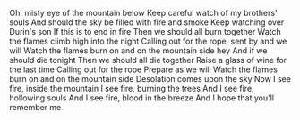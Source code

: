 Oh, misty eye of the mountain below
Keep careful watch of my brothers' souls
And should the sky be filled with fire and smoke
Keep watching over Durin's son
If this is to end in fire
Then we should all burn together
Watch the flames climb high into the night
Calling out for the rope, sent by and we will
Watch the flames burn on and on the mountain side hey
And if we should die tonight
Then we should all die together
Raise a glass of wine for the last time
Calling out for the rope
Prepare as we will
Watch the flames burn on and on the mountain side
Desolation comes upon the sky
Now I see fire, inside the mountain
I see fire, burning the trees
And I see fire, hollowing souls
And I see fire, blood in the breeze
And I hope that you'll remember me
